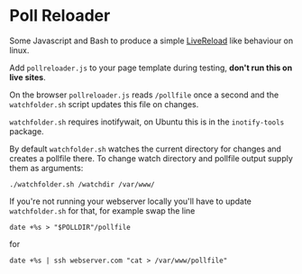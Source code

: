 # Poll Reloader

Some Javascript and Bash to produce a simple [LiveReload](http://livereload.com/) like behaviour on linux. 

Add `pollreloader.js` to your page template during testing, **don't run this on live sites**.

On the browser `pollreloader.js` reads `/pollfile` once a second and the `watchfolder.sh` script updates this file on changes.

`watchfolder.sh` requires inotifywait, on Ubuntu this is in the `inotify-tools` package.

By default `watchfolder.sh` watches the current directory for changes and creates a pollfile there. To change watch directory and pollfile output supply them as arguments:

    ./watchfolder.sh /watchdir /var/www/

If you're not running your webserver locally you'll have to update `watchfolder.sh` for that, for example swap the line

    date +%s > "$POLLDIR"/pollfile
    
for

    date +%s | ssh webserver.com "cat > /var/www/pollfile"
    

